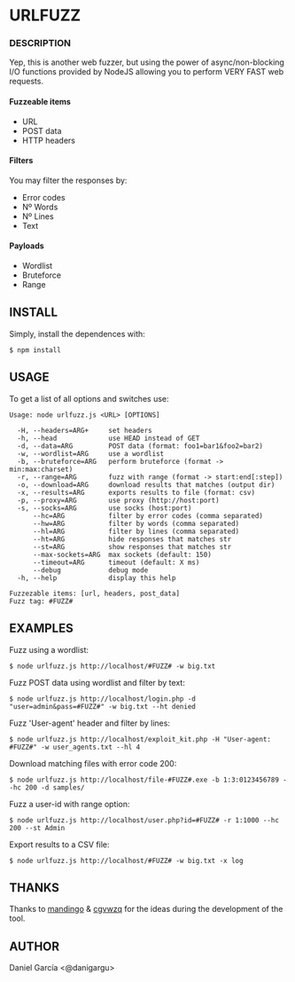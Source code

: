 # URLFUZZ

### DESCRIPTION
Yep, this is another web fuzzer, but using the power of async/non-blocking I/O functions provided by NodeJS allowing you to perform VERY FAST web requests.

#### Fuzzeable items

* URL
* POST data
* HTTP headers

#### Filters

You may filter the responses by:

* Error codes
* Nº Words
* Nº Lines
* Text

#### Payloads

* Wordlist
* Bruteforce
* Range

## INSTALL

Simply, install the dependences with:

 `$ npm install`

## USAGE

To get a list of all options and switches use:

```
Usage: node urlfuzz.js <URL> [OPTIONS]

  -H, --headers=ARG+     set headers
  -h, --head             use HEAD instead of GET
  -d, --data=ARG         POST data (format: foo1=bar1&foo2=bar2)
  -w, --wordlist=ARG     use a wordlist
  -b, --bruteforce=ARG   perform bruteforce (format -> min:max:charset)
  -r, --range=ARG        fuzz with range (format -> start:end[:step])
  -o, --download=ARG     download results that matches (output dir)
  -x, --results=ARG      exports results to file (format: csv)
  -p, --proxy=ARG        use proxy (http://host:port)
  -s, --socks=ARG        use socks (host:port)
      --hc=ARG           filter by error codes (comma separated)
      --hw=ARG           filter by words (comma separated)
      --hl=ARG           filter by lines (comma separated)
      --ht=ARG           hide responses that matches str
      --st=ARG           show responses that matches str
      --max-sockets=ARG  max sockets (default: 150)
      --timeout=ARG      timeout (default: X ms)
      --debug            debug mode
  -h, --help             display this help

Fuzzezable items: [url, headers, post_data]
Fuzz tag: #FUZZ#
```

## EXAMPLES

Fuzz using a wordlist:

`$ node urlfuzz.js http://localhost/#FUZZ# -w big.txt`

Fuzz POST data using wordlist and filter by text:

`$ node urlfuzz.js http://localhost/login.php -d "user=admin&pass=#FUZZ#" -w big.txt --ht denied`

Fuzz 'User-agent' header and filter by lines:

`$ node urlfuzz.js http://localhost/exploit_kit.php -H "User-agent: #FUZZ#" -w user_agents.txt --hl 4`

Download matching files with error code 200:

`$ node urlfuzz.js http://localhost/file-#FUZZ#.exe -b 1:3:0123456789 --hc 200 -d samples/`

Fuzz a user-id with range option:

`$ node urlfuzz.js http://localhost/user.php?id=#FUZZ# -r 1:1000 --hc 200 --st Admin`

Export results to a CSV file:

`$ node urlfuzz.js http://localhost/#FUZZ# -w big.txt -x log`

## THANKS

Thanks to [mandingo](https://twitter.com/m_ndingo) & [cgvwzq](https://twitter.com/cgvwzq) for the ideas during the development of the tool.

## AUTHOR

Daniel García <@danigargu>
